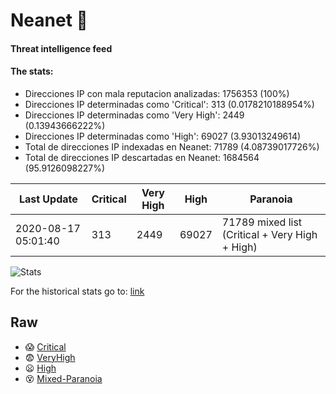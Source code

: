 # Neanet :hocho:
#### Threat intelligence feed
#### The stats:

- Direcciones IP con mala reputacion analizadas: 1756353 (100%)
- Direcciones IP determinadas como 'Critical':  313 (0.0178210188954%)
- Direcciones IP determinadas como 'Very High':  2449 (0.13943666222%)
- Direcciones IP determinadas como 'High':  69027 (3.93013249614)
- Total de direcciones IP indexadas en Neanet:  71789 (4.08739017726%)
- Total de direcciones IP descartadas en Neanet:  1684564 (95.9126098227%)

| Last Update | Critical | Very High | High | Paranoia |
| --- | --- | --- | --- | --- |
| 2020-08-17 05:01:40 | 313 | 2449 | 69027 | 71789 mixed list (Critical + Very High + High)|

![Stats](https://docs.google.com/spreadsheets/d/e/2PACX-1vSnaNMIXVabIpDJjufMlzH7poXnshF3mgd8Is1g9ytUEzVsP5my4Trn8f-xkoLLQ38xpL3HtmUexLo6/pubchart?oid=501124687&format=image)

For the historical stats go to: [link](/stats.csv)
## Raw
- :scream: [Critical](https://raw.githubusercontent.com/JavaGarcia/Neanet/master/blacklists/neanet_critical.txt)
- :fearful: [VeryHigh](https://raw.githubusercontent.com/JavaGarcia/Neanet/master/blacklists/neanet_veryHigh.txtt)
- :frowning: [High](https://raw.githubusercontent.com/JavaGarcia/Neanet/master/blacklists/neanet_high.txt)
- :dizzy_face: [Mixed-Paranoia](https://raw.githubusercontent.com/JavaGarcia/Neanet/master/blacklists/neanet_all.txt)















































































































































































































































